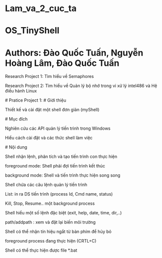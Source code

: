 # Lam_va_2_cuc_ta
# OS_TinyShell 
# Authors: Đào Quốc Tuấn, Nguyễn Hoàng Lâm, Đào Quốc Tuấn
<p>Research Project 1: Tìm hiểu về Semaphores</p>
<p>Research Project 2: Tìm hiểu về Quản lý bộ nhớ trong vi xử lý intel486 và Hệ điều hành Linux</p>
# Pratice Project 1: 
# Giới thiệu
<p>Thiết kế và cài đặt một shell đơn giản (myShell)</p>
# Mục đích
<p>Nghiên cứu các API quản lý tiến trình trong Windows</p>
<p>Hiểu cách cài đặt và các thức shell làm việc</p>
# Nội dung
<p>Shell nhận lệnh, phân tích và tạo tiến trình con thực hiện</p>
<p>    foreground mode: Shell phải đợi tiến trình kết thúc</p>
<p>    background mode: Shell và tiến trình thực hiện song song</p>
<p>Shell chứa các câu lệnh quản lý tiến trình</p>
<p>    List: in ra DS tiến trình (process Id, Cmd name, status)</p>
<p>    Kill, Stop, Resume.. một background process</p>
<p>    Shell hiểu một số lệnh đặc biệt (exit, help, date, time, dir,..)</p>
<p>    path/addpath : xem và đặt lại biến môi trường</p>
<p>    Shell có thể nhận tín hiệu ngắt từ bàn phím để hủy bỏ</p>
<p>    foreground process đang thực hiện (CRTL+C)</p>
<p>    Shell có thể thực hiện được file *.bat</p>